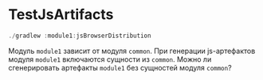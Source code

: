 # TestJsArtifacts

```kotlin
./gradlew :module1:jsBrowserDistribution

```

Модуль `module1` зависит от модуля `common`. При генерации js-артефактов модуля `module1` включаются сущности из `common`.
Можно ли сгенерировать артефакты `module1` без сущностей модуля `common`?
